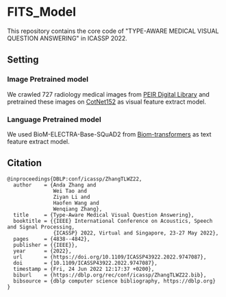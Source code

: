 
# FITS_Model

This repository contains the core code of "TYPE-AWARE MEDICAL VISUAL QUESTION ANSWERING" in ICASSP 2022.

## Setting

### Image Pretrained model
We crawled 727 radiology medical images from [PEIR Digital Library](https://peir.path.uab.edu/library/index.php?/category/106) and pretrained these images on [CotNet152](https://github.com/JDAI-CV/CoTNet) as visual feature extract model.

### Language Pretrained model
We used BioM-ELECTRA-Base-SQuAD2 from [Biom-transformers](https://github.com/salrowili/BioM-Transformers) as text feature extract model.

## Citation
    @inproceedings{DBLP:conf/icassp/ZhangTLWZ22,
      author    = {Anda Zhang and
                   Wei Tao and
                   Ziyan Li and
                   Haofen Wang and
                   Wenqiang Zhang},
      title     = {Type-Aware Medical Visual Question Answering},
      booktitle = {{IEEE} International Conference on Acoustics, Speech and Signal Processing,
                   {ICASSP} 2022, Virtual and Singapore, 23-27 May 2022},
      pages     = {4838--4842},
      publisher = {{IEEE}},
      year      = {2022},
      url       = {https://doi.org/10.1109/ICASSP43922.2022.9747087},
      doi       = {10.1109/ICASSP43922.2022.9747087},
      timestamp = {Fri, 24 Jun 2022 12:17:37 +0200},
      biburl    = {https://dblp.org/rec/conf/icassp/ZhangTLWZ22.bib},
      bibsource = {dblp computer science bibliography, https://dblp.org}
    }